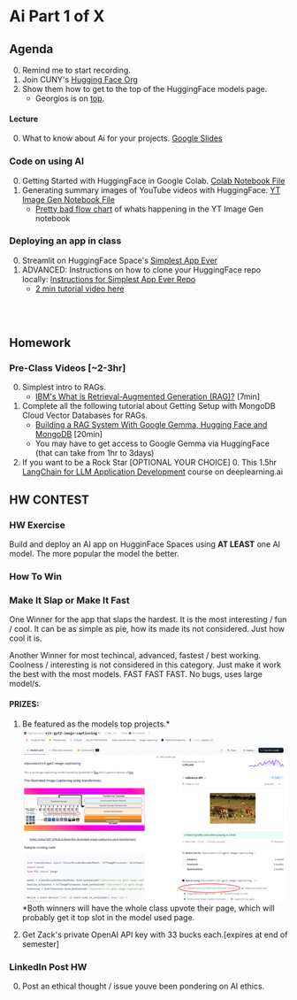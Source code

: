 # Ai Part 1 of X


## Agenda
0. Remind me to start recording. 
0. Join CUNY's [Hugging Face Org](https://huggingface.co/organizations/CUNY/share/lqXKeqbebOVBEsOijGKlTdHzFGxCsbwgMZ)
0. Show them how to get to the top of the HuggingFace models page.
    * Georgios is on [top](https://huggingface.co/nlpconnect/vit-gpt2-image-captioning).


#### Lecture 
0. What to know about Ai for your projects. [Google Slides](https://docs.google.com/presentation/d/1G7k_7WaaHeH133yCh_VBRaVjQ2k08TVmSJwfvDAdp-8/edit#slide=id.p)

### Code on using AI
0. Getting Started with HuggingFace in Google Colab. [Colab Notebook File](https://colab.research.google.com/drive/1Ug8lIyG5QG0fdkF8GSM9HbPzxzKE8dkI#scrollTo=Ee3-1NDvZ_KJ)
0. Generating summary images of YouTube videos with HuggingFace. [YT Image Gen Notebook File](https://colab.research.google.com/drive/1D1LaJDSfBXyCpaulN5xOGalSsqJPSXVI#scrollTo=Ee3-1NDvZ_KJ) 
    * [Pretty bad flow chart](https://www.figma.com/board/MmiuKIr4Tr26bZmzyTSZL4/CTP---YouTube-Image-Gen-Flow?node-id=1-137) of whats happening in the YT Image Gen notebook 

### Deploying an app in class
0. Streamlit on HuggingFace Space's [Simplest App Ever](https://huggingface.co/spaces/KingZack/first-app-with-huggingface) 
0. ADVANCED: Instructions on how to clone your HuggingFace repo locally: [Instructions for Simplest App Ever Repo](https://github.com/CUNYTechPrep/2024-spring-building-ai-apps/tree/main/Week-02-Your-First-App/simplest-app-ever)
    * [2 min tutorial video here](https://www.youtube.com/watch?v=3bSVKNKb_PY&t=1s)


<br>
<br>

## Homework

### Pre-Class Videos [~2-3hr]
0. Simplest intro to RAGs.  
    * [IBM's What is Retrieval-Augmented Generation (RAG)?](https://www.youtube.com/watch?v=T-D1OfcDW1M) [7min]
0. Complete all the following tutorial about Getting Setup with MongoDB Cloud Vector Databases for RAGs.
    * [Building a RAG System With Google Gemma, Hugging Face and MongoDB](https://www.youtube.com/watch?v=BNUpRW-Dk90&ab_channel=RichmondAlake) [20min]
    * You may have to get access to Google Gemma via HuggingFace (that can take from 1hr to 3days)
0. If you want to be a Rock Star [OPTIONAL YOUR CHOICE]
    0. This 1.5hr [LangChain for LLM Application Development](https://www.deeplearning.ai/short-courses/langchain-for-llm-application-development/) course on deeplearning.ai 

## HW CONTEST
### HW Exercise 

Build and deploy an AI app on HugginFace Spaces using **AT LEAST** one AI model. The more popular the model the better.  

### How To Win
### Make It Slap or Make It Fast

One Winner for the app that slaps the hardest. It is the most interesting / fun / cool.  It can be as simple as pie, how its made its not considered.  Just how cool it is. 

Another Winner for most techincal, advanced, fastest / best working. Coolness / interesting is not considered in this category.  Just make it work the best with the most models. FAST FAST FAST. No bugs, uses large model/s.

#### PRIZES:  
1. Be featured as the models top projects.* 
![alt text](image.png)
*Both winners will have the whole class upvote their page, which will probably get it top slot in the model used page.

2. Get Zack's private OpenAI API key with 33 bucks each.[expires at end of semester]


### LinkedIn Post HW
0. Post an ethical thought / issue youve been pondering on AI ethics. 


